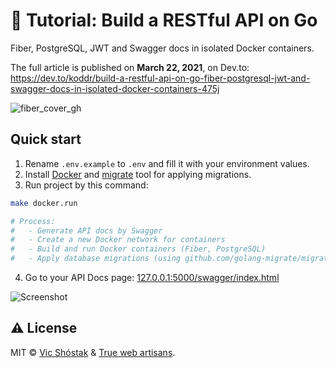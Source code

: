 # 📖 Tutorial: Build a RESTful API on Go

Fiber, PostgreSQL, JWT and Swagger docs in isolated Docker containers.

The full article is published on **March 22, 2021**, on Dev.to: https://dev.to/koddr/build-a-restful-api-on-go-fiber-postgresql-jwt-and-swagger-docs-in-isolated-docker-containers-475j

![fiber_cover_gh](https://user-images.githubusercontent.com/11155743/112001218-cf258b00-8b2f-11eb-9c6d-d6c38a09af86.jpg)

## Quick start

1. Rename `.env.example` to `.env` and fill it with your environment values.
2. Install [Docker](https://www.docker.com/get-started) and [migrate](https://github.com/golang-migrate/migrate) tool for applying migrations.
3. Run project by this command:

```bash
make docker.run

# Process:
#   - Generate API docs by Swagger
#   - Create a new Docker network for containers
#   - Build and run Docker containers (Fiber, PostgreSQL)
#   - Apply database migrations (using github.com/golang-migrate/migrate)
```

4. Go to your API Docs page: [127.0.0.1:5000/swagger/index.html](http://127.0.0.1:5000/swagger/index.html)

![Screenshot](https://user-images.githubusercontent.com/11155743/111976684-f15ce000-8b12-11eb-871a-8d32465900fe.png)

## ⚠️ License

MIT &copy; [Vic Shóstak](https://github.com/koddr) & [True web artisans](https://1wa.co/).
